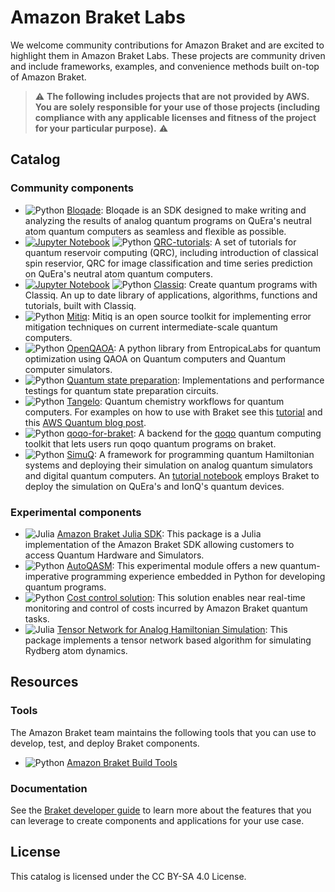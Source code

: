 # Amazon Braket Labs

We welcome community contributions for Amazon Braket and are excited to highlight them in Amazon Braket Labs. These projects are community driven and include frameworks, examples, and convenience methods built on-top of Amazon Braket.

> :warning: **The following includes projects that are not provided by AWS. You are solely responsible for your use of those projects (including compliance with any applicable licenses and fitness of the project for your particular purpose).** :warning:


## Catalog

### Community components

* ![Python](https://img.shields.io/badge/python-blue?logo=python&logoColor=ffdd54) [Bloqade](https://github.com/QuEraComputing/bloqade-python): Bloqade is an SDK designed to make writing and analyzing the results of analog quantum programs on QuEra's neutral atom quantum computers as seamless and flexible as possible.
* [![Jupyter Notebook](https://img.shields.io/badge/Jupyter%20Notebook-blue?logo=Jupyter)](https://jupyter.org/try) ![Python](https://img.shields.io/badge/python-blue?logo=python&logoColor=ffdd54) [QRC-tutorials](https://github.com/QuEraComputing/QRC-tutorials/): A set of tutorials for quantum reservoir computing (QRC), including introduction of classical spin reservior, QRC for image classification and time series prediction on QuEra's neutral atom quantum computers.
* [![Jupyter Notebook](https://img.shields.io/badge/Jupyter%20Notebook-blue?logo=Jupyter)](https://jupyter.org/try) ![Python](https://img.shields.io/badge/python-blue?logo=python&logoColor=ffdd54) [Classiq](https://github.com/Classiq/classiq-models): Create quantum programs with Classiq. An up to date library of applications, algorithms, functions and tutorials, built with Classiq. 
* ![Python](https://img.shields.io/badge/python-blue?logo=python&logoColor=ffdd54) [Mitiq](https://github.com/unitaryfund/mitiq): Mitiq is an open source toolkit for implementing error mitigation techniques on current intermediate-scale quantum computers.
* ![Python](https://img.shields.io/badge/python-blue?logo=python&logoColor=ffdd54) [OpenQAOA](https://github.com/entropicalabs/openqaoa): A python library from EntropicaLabs for quantum optimization using QAOA on Quantum computers and Quantum computer simulators.
* ![Python](https://img.shields.io/badge/python-blue?logo=python&logoColor=ffdd54) [Quantum state preparation](https://github.com/guikaiwen/qubit_efficient_QSP): Implementations and performance testings for quantum state preparation circuits.
* ![Python](https://img.shields.io/badge/python-blue?logo=python&logoColor=ffdd54) [Tangelo](https://github.com/goodchemistryco/Tangelo): Quantum chemistry workflows for quantum computers. For examples on how to use with Braket see this [tutorial](https://github.com/goodchemistryco/Tangelo-Examples/blob/main/examples/workflow_basics/2.qpu_connection.ipynb) and this [AWS Quantum blog post](https://aws.amazon.com/blogs/quantum-computing/exploring-quantum-chemistry-applications-with-tangelo-and-qemist-cloud-using-amazon-braket/).
* ![Python](https://img.shields.io/badge/python-blue?logo=python&logoColor=ffdd54) [qoqo-for-braket](https://github.com/HQSquantumsimulations/qoqo-for-braket): A backend for the [qoqo](https://github.com/HQSquantumsimulations/qoqo) quantum computing toolkit that lets users run qoqo quantum programs on braket.
* ![Python](https://img.shields.io/badge/python-blue?logo=python&logoColor=ffdd54) [SimuQ](https://github.com/PicksPeng/SimuQ.git): A framework for programming quantum Hamiltonian systems and deploying their simulation on analog quantum simulators and digital quantum computers. An [tutorial notebook](https://github.com/PicksPeng/SimuQ/blob/main/notebooks/tutorials/1-ising.ipynb) employs Braket to deploy the simulation on QuEra's and IonQ's quantum devices. 

### Experimental components

* ![Julia](https://img.shields.io/badge/julia-white?logo=julia) [Amazon Braket Julia SDK](https://github.com/awslabs/Braket.jl): This package is a Julia implementation of the Amazon Braket SDK allowing customers to access Quantum Hardware and Simulators. 
* ![Python](https://img.shields.io/badge/python-blue?logo=python&logoColor=ffdd54) [AutoQASM](https://github.com/amazon-braket/autoqasm): This experimental module offers a new quantum-imperative programming experience embedded in Python for developing quantum programs.
* ![Python](https://img.shields.io/badge/python-blue?logo=python&logoColor=ffdd54) [Cost control solution](https://github.com/aws-samples/cost-control-for-amazon-braket): This solution enables near real-time monitoring and control of costs incurred by Amazon Braket quantum tasks.
* ![Julia](https://img.shields.io/badge/julia-white?logo=julia) [Tensor Network for Analog Hamiltonian Simulation](https://github.com/amazon-braket/tensor-network-ahs): This package implements a tensor network based algorithm for simulating Rydberg atom dynamics.

## Resources

### Tools

The Amazon Braket team maintains the following tools that you can use to develop, test, and deploy Braket components.

* ![Python](https://img.shields.io/badge/python-blue?logo=python&logoColor=ffdd54) [Amazon Braket Build Tools](https://github.com/amazon-braket/amazon-braket-build-tools)

### Documentation

See the [Braket developer guide](https://docs.aws.amazon.com/braket/latest/developerguide/what-is-braket.html) to learn more about the features that you can leverage to create components and applications for your use case.

## License

This catalog is licensed under the CC BY-SA 4.0 License. 
